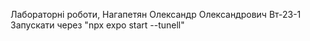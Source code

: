 Лабораторні роботи, Нагапетян Олександр Олександрович Вт-23-1
Запускати через "npx expo start --tunell"
